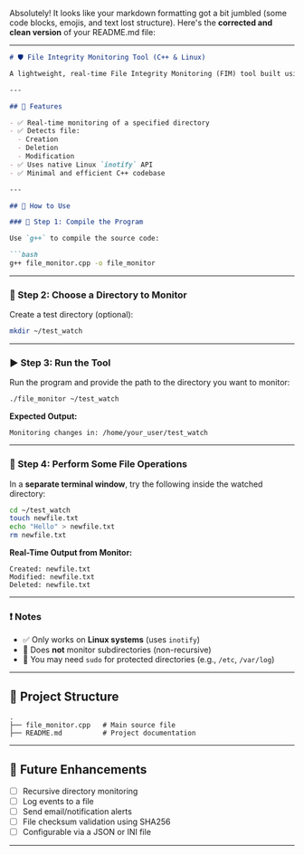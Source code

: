 Absolutely! It looks like your markdown formatting got a bit jumbled (some code blocks, emojis, and text lost structure). Here's the **corrected and clean version** of your README.md file:

---

````markdown
# 🛡️ File Integrity Monitoring Tool (C++ & Linux)

A lightweight, real-time File Integrity Monitoring (FIM) tool built using **C++** and the **inotify** API on **Linux**. This tool watches a specified directory and logs any file **creation**, **deletion**, or **modification** events.

---

## 📌 Features

- ✅ Real-time monitoring of a specified directory
- ✅ Detects file:
  - Creation
  - Deletion
  - Modification
- ✅ Uses native Linux `inotify` API
- ✅ Minimal and efficient C++ codebase

---

## 📘 How to Use

### 🔧 Step 1: Compile the Program

Use `g++` to compile the source code:

```bash
g++ file_monitor.cpp -o file_monitor
````

---

### 📂 Step 2: Choose a Directory to Monitor

Create a test directory (optional):

```bash
mkdir ~/test_watch
```

---

### ▶️ Step 3: Run the Tool

Run the program and provide the path to the directory you want to monitor:

```bash
./file_monitor ~/test_watch
```

**Expected Output:**

```
Monitoring changes in: /home/your_user/test_watch
```

---

### 🧪 Step 4: Perform Some File Operations

In a **separate terminal window**, try the following inside the watched directory:

```bash
cd ~/test_watch
touch newfile.txt
echo "Hello" > newfile.txt
rm newfile.txt
```

**Real-Time Output from Monitor:**

```
Created: newfile.txt
Modified: newfile.txt
Deleted: newfile.txt
```

---

### ❗ Notes

* ✅ Only works on **Linux systems** (uses `inotify`)
* 🚫 Does **not** monitor subdirectories (non-recursive)
* 🔐 You may need `sudo` for protected directories (e.g., `/etc`, `/var/log`)

---

## 📂 Project Structure

```
.
├── file_monitor.cpp   # Main source file
├── README.md          # Project documentation
```

---

## 🌱 Future Enhancements

* [ ] Recursive directory monitoring
* [ ] Log events to a file
* [ ] Send email/notification alerts
* [ ] File checksum validation using SHA256
* [ ] Configurable via a JSON or INI file

---

